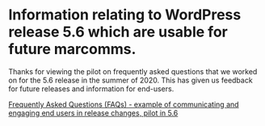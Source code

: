 # Information relating to WordPress release 5.6 which are usable for future marcomms.

Thanks for viewing the pilot on frequently asked questions that we worked on for the 5.6 release in the summer of 2020. This has given us feedback for future releases and information for end-users. 

[Frequently Asked Questions (FAQs) - example of communicating and engaging end users in release changes, pilot in 5.6](https://github.com/wpmarketingteam/WP5.6Marcomms)

